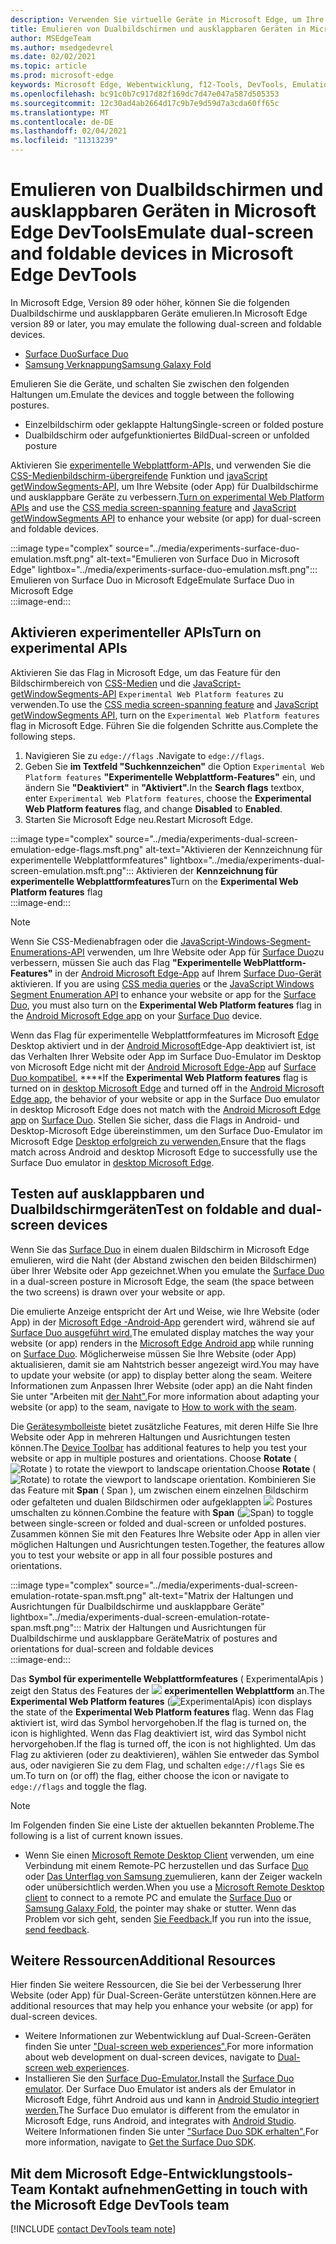 ```yaml
---
description: Verwenden Sie virtuelle Geräte in Microsoft Edge, um Ihre Website für Dualbildschirme und ausklappbare Geräte zu verbessern.
title: Emulieren von Dualbildschirmen und ausklappbaren Geräten in Microsoft Edge DevTools
author: MSEdgeTeam
ms.author: msedgedevrel
ms.date: 02/02/2021
ms.topic: article
ms.prod: microsoft-edge
keywords: Microsoft Edge, Webentwicklung, f12-Tools, DevTools, Emulation, Gerät, Simulation, mobil, Dual-Screen, ausklappbar, Surface Duo, Samsung Unterdruck Fold
ms.openlocfilehash: bc91c0b7c917d82f169dc7d47e047a587d505353
ms.sourcegitcommit: 12c30ad4ab2664d17c9b7e9d59d7a3cda60ff65c
ms.translationtype: MT
ms.contentlocale: de-DE
ms.lasthandoff: 02/04/2021
ms.locfileid: "11313239"
---
```

# <span data-ttu-id="aceb2-104">Emulieren von Dualbildschirmen und ausklappbaren Geräten in Microsoft Edge DevTools</span><span class="sxs-lookup"><span data-stu-id="aceb2-104">Emulate dual-screen and foldable devices in Microsoft Edge DevTools</span></span>  

<span data-ttu-id="aceb2-105">In Microsoft Edge, Version 89 oder höher, können Sie die folgenden Dualbildschirme und ausklappbaren Geräte emulieren.</span><span class="sxs-lookup"><span data-stu-id="aceb2-105">In Microsoft Edge version 89 or later, you may emulate the following dual-screen and foldable devices.</span></span>  

*   [<span data-ttu-id="aceb2-106">Surface Duo</span><span class="sxs-lookup"><span data-stu-id="aceb2-106">Surface Duo</span></span>][SurfaceDevicesDuo]  
*   [<span data-ttu-id="aceb2-107">Samsung Verknappung</span><span class="sxs-lookup"><span data-stu-id="aceb2-107">Samsung Galaxy Fold</span></span>][SamsungMobileGalaxyFold]  
    
<span data-ttu-id="aceb2-108">Emulieren Sie die Geräte, und schalten Sie zwischen den folgenden Haltungen um.</span><span class="sxs-lookup"><span data-stu-id="aceb2-108">Emulate the devices and toggle between the following postures.</span></span>  

*   <span data-ttu-id="aceb2-109">Einzelbildschirm oder geklappte Haltung</span><span class="sxs-lookup"><span data-stu-id="aceb2-109">Single-screen or folded posture</span></span>  
*   <span data-ttu-id="aceb2-110">Dualbildschirm oder aufgefunktioniertes Bild</span><span class="sxs-lookup"><span data-stu-id="aceb2-110">Dual-screen or unfolded posture</span></span>  
    
<span data-ttu-id="aceb2-111">Aktivieren Sie [experimentelle Webplattform-APIs,](#turn-on-experimental-apis) und verwenden Sie die [CSS-Medienbildschirm-übergreifende][DualScreenDocsCssMedia] Funktion und [javaScript getWindowSegments-API,][DualScreenDocsJSAPI] um Ihre Website \(oder App\) für Dualbildschirme und ausklappbare Geräte zu verbessern.</span><span class="sxs-lookup"><span data-stu-id="aceb2-111">[Turn on experimental Web Platform APIs](#turn-on-experimental-apis) and use the [CSS media screen-spanning feature][DualScreenDocsCssMedia] and [JavaScript getWindowSegments API][DualScreenDocsJSAPI] to enhance your website \(or app\) for dual-screen and foldable devices.</span></span>  

:::image type="complex" source="../media/experiments-surface-duo-emulation.msft.png" alt-text="Emulieren von Surface Duo in Microsoft Edge" lightbox="../media/experiments-surface-duo-emulation.msft.png":::  
   <span data-ttu-id="aceb2-113">Emulieren von Surface Duo in Microsoft Edge</span><span class="sxs-lookup"><span data-stu-id="aceb2-113">Emulate Surface Duo in Microsoft Edge</span></span>  
:::image-end:::  

## <span data-ttu-id="aceb2-114">Aktivieren experimenteller APIs</span><span class="sxs-lookup"><span data-stu-id="aceb2-114">Turn on experimental APIs</span></span>  

<span data-ttu-id="aceb2-115">Aktivieren Sie das Flag in Microsoft Edge, um das Feature für den Bildschirmbereich von [CSS-Medien][DualScreenDocsCssMedia] und die [JavaScript-getWindowSegments-API][DualScreenDocsJSAPI] `Experimental Web Platform features` zu verwenden.</span><span class="sxs-lookup"><span data-stu-id="aceb2-115">To use the [CSS media screen-spanning feature][DualScreenDocsCssMedia] and [JavaScript getWindowSegments API][DualScreenDocsJSAPI], turn on the `Experimental Web Platform features` flag in Microsoft Edge.</span></span>  <span data-ttu-id="aceb2-116">Führen Sie die folgenden Schritte aus.</span><span class="sxs-lookup"><span data-stu-id="aceb2-116">Complete the following steps.</span></span>  

1.  <span data-ttu-id="aceb2-117">Navigieren Sie zu `edge://flags` .</span><span class="sxs-lookup"><span data-stu-id="aceb2-117">Navigate to `edge://flags`.</span></span>  
1.  <span data-ttu-id="aceb2-118">Geben Sie **im Textfeld "Suchkennzeichen"** die Option `Experimental Web Platform features` **"Experimentelle Webplattform-Features"** ein, und ändern Sie **"Deaktiviert"** in **"Aktiviert".**</span><span class="sxs-lookup"><span data-stu-id="aceb2-118">In the **Search flags** textbox, enter `Experimental Web Platform features`, choose the **Experimental Web Platform features** flag, and change **Disabled** to **Enabled**.</span></span>  
1.  <span data-ttu-id="aceb2-119">Starten Sie Microsoft Edge neu.</span><span class="sxs-lookup"><span data-stu-id="aceb2-119">Restart Microsoft Edge.</span></span>  
    
:::image type="complex" source="../media/experiments-dual-screen-emulation-edge-flags.msft.png" alt-text="Aktivieren der Kennzeichnung für experimentelle Webplattformfeatures" lightbox="../media/experiments-dual-screen-emulation.msft.png":::
   <span data-ttu-id="aceb2-121">Aktivieren der **Kennzeichnung für experimentelle Webplattformfeatures**</span><span class="sxs-lookup"><span data-stu-id="aceb2-121">Turn on the **Experimental Web Platform features** flag</span></span>  
:::image-end:::  

> [!NOTE]
> <span data-ttu-id="aceb2-122">Wenn Sie CSS-Medienabfragen oder die [JavaScript-Windows-Segment-Enumerations-API][DualScreenDocsJSAPI] verwenden, um Ihre Website oder App für [Surface Duo][SurfaceDevicesDuo]zu verbessern, müssen Sie auch das Flag **"Experimentelle WebPlattform-Features"** in der [Android Microsoft Edge-App][GooglePlayMicrosoftEdge] auf Ihrem [Surface Duo-Gerät][SurfaceDevicesDuo] aktivieren. [][DualScreenDocsCssMedia]</span><span class="sxs-lookup"><span data-stu-id="aceb2-122">If you are using [CSS media queries][DualScreenDocsCssMedia] or the [JavaScript Windows Segment Enumeration API][DualScreenDocsJSAPI] to enhance your website or app for the [Surface Duo][SurfaceDevicesDuo], you must also turn on the **Experimental Web Platform features** flag in the [Android Microsoft Edge app][GooglePlayMicrosoftEdge] on your [Surface Duo][SurfaceDevicesDuo] device.</span></span>  
> 
> <span data-ttu-id="aceb2-123">Wenn das Flag für experimentelle Webplattformfeatures im Microsoft [Edge][MicrosoftEdge] Desktop aktiviert und in der [Android Microsoft][GooglePlayMicrosoftEdge]Edge-App deaktiviert ist, ist das Verhalten Ihrer Website oder App im Surface Duo-Emulator im Desktop von Microsoft Edge nicht mit der [Android Microsoft Edge-App][GooglePlayMicrosoftEdge] auf [Surface Duo kompatibel.][SurfaceDevicesDuo] \*\*\*\*</span><span class="sxs-lookup"><span data-stu-id="aceb2-123">If the **Experimental Web Platform features** flag is turned on in [desktop Microsoft Edge][MicrosoftEdge] and turned off in the [Android Microsoft Edge app][GooglePlayMicrosoftEdge], the behavior of your website or app in the Surface Duo emulator in desktop Microsoft Edge does not match with the [Android Microsoft Edge app][GooglePlayMicrosoftEdge] on [Surface Duo][SurfaceDevicesDuo].</span></span>  <span data-ttu-id="aceb2-124">Stellen Sie sicher, dass die Flags in Android- und Desktop-Microsoft Edge übereinstimmen, um den Surface Duo-Emulator im Microsoft Edge [Desktop erfolgreich zu verwenden.][MicrosoftEdge]</span><span class="sxs-lookup"><span data-stu-id="aceb2-124">Ensure that the flags match across Android and desktop Microsoft Edge to successfully use the Surface Duo emulator in [desktop Microsoft Edge][MicrosoftEdge].</span></span>  

## <span data-ttu-id="aceb2-125">Testen auf ausklappbaren und Dualbildschirmgeräten</span><span class="sxs-lookup"><span data-stu-id="aceb2-125">Test on foldable and dual-screen devices</span></span>  

<span data-ttu-id="aceb2-126">Wenn Sie das [Surface Duo][SurfaceDevicesDuo] in einem dualen Bildschirm in Microsoft Edge emulieren, wird die Naht \(der Abstand zwischen den beiden Bildschirmen\) über Ihrer Website oder App gezeichnet.</span><span class="sxs-lookup"><span data-stu-id="aceb2-126">When you emulate the [Surface Duo][SurfaceDevicesDuo] in a dual-screen posture in Microsoft Edge, the seam \(the space between the two screens\) is drawn over your website or app.</span></span>  

<span data-ttu-id="aceb2-127">Die emulierte Anzeige entspricht der Art und Weise, wie Ihre Website \(oder App\) in der [Microsoft Edge -Android-App][GooglePlayMicrosoftEdge] gerendert wird, während sie auf [Surface Duo ausgeführt wird.][SurfaceDevicesDuo]</span><span class="sxs-lookup"><span data-stu-id="aceb2-127">The emulated display matches the way your website \(or app\) renders in the [Microsoft Edge Android app][GooglePlayMicrosoftEdge] while running on [Surface Duo][SurfaceDevicesDuo].</span></span>  <span data-ttu-id="aceb2-128">Möglicherweise müssen Sie Ihre Website \(oder App\) aktualisieren, damit sie am Nahtstrich besser angezeigt wird.</span><span class="sxs-lookup"><span data-stu-id="aceb2-128">You may have to update your website \(or app\) to display better along the seam.</span></span>  <span data-ttu-id="aceb2-129">Weitere Informationen zum Anpassen Ihrer Website \(oder app\) an die Naht finden Sie unter "Arbeiten mit [der Naht".][DualScreenIntroductionHowWorkSeam]</span><span class="sxs-lookup"><span data-stu-id="aceb2-129">For more information about adapting your website \(or app\) to the seam, navigate to [How to work with the seam][DualScreenIntroductionHowWorkSeam].</span></span>  

<span data-ttu-id="aceb2-130">Die [Gerätesymbolleiste][DevtoolsDeviceModeIndexSimulateMobileViewport] bietet zusätzliche Features, mit deren Hilfe Sie Ihre Website oder App in mehreren Haltungen und Ausrichtungen testen können.</span><span class="sxs-lookup"><span data-stu-id="aceb2-130">The [Device Toolbar][DevtoolsDeviceModeIndexSimulateMobileViewport] has additional features to help you test your website or app in multiple postures and orientations.</span></span>  <span data-ttu-id="aceb2-131">Choose **Rotate** \( ![ Rotate ](../media/rotate-dark-icon.msft.png) \) to rotate the viewport to landscape orientation.</span><span class="sxs-lookup"><span data-stu-id="aceb2-131">Choose **Rotate** \(![Rotate](../media/rotate-dark-icon.msft.png)\) to rotate the viewport to landscape orientation.</span></span> <span data-ttu-id="aceb2-132">Kombinieren Sie das Feature mit **Span** \( Span \), um zwischen einem einzelnen Bildschirm oder gefalteten und dualen Bildschirmen oder aufgeklappten ![ ](../media/span-dark-icon.msft.png) Postures umschalten zu können.</span><span class="sxs-lookup"><span data-stu-id="aceb2-132">Combine the feature with **Span** \(![Span](../media/span-dark-icon.msft.png)\) to toggle between single-screen or folded and dual-screen or unfolded postures.</span></span>  <span data-ttu-id="aceb2-133">Zusammen können Sie mit den Features Ihre Website oder App in allen vier möglichen Haltungen und Ausrichtungen testen.</span><span class="sxs-lookup"><span data-stu-id="aceb2-133">Together, the features allow you to test your website or app in all four possible postures and orientations.</span></span>  

:::image type="complex" source="../media/experiments-dual-screen-emulation-rotate-span.msft.png" alt-text="Matrix der Haltungen und Ausrichtungen für Dualbildschirme und ausklappbare Geräte" lightbox="../media/experiments-dual-screen-emulation-rotate-span.msft.png":::
   <span data-ttu-id="aceb2-135">Matrix der Haltungen und Ausrichtungen für Dualbildschirme und ausklappbare Geräte</span><span class="sxs-lookup"><span data-stu-id="aceb2-135">Matrix of postures and orientations for dual-screen and foldable devices</span></span>  
:::image-end:::  

<span data-ttu-id="aceb2-136">Das **Symbol für experimentelle Webplattformfeatures** \( ExperimentalApis \) zeigt den Status des Features der ![ ](../media/experimental-apis-dark-icon.msft.png) **experimentellen Webplattform** an.</span><span class="sxs-lookup"><span data-stu-id="aceb2-136">The **Experimental Web Platform features** \(![ExperimentalApis](../media/experimental-apis-dark-icon.msft.png)\) icon displays the state of the **Experimental Web Platform features** flag.</span></span>  <span data-ttu-id="aceb2-137">Wenn das Flag aktiviert ist, wird das Symbol hervorgehoben.</span><span class="sxs-lookup"><span data-stu-id="aceb2-137">If the flag is turned on, the icon is highlighted.</span></span>  <span data-ttu-id="aceb2-138">Wenn das Flag deaktiviert ist, wird das Symbol nicht hervorgehoben.</span><span class="sxs-lookup"><span data-stu-id="aceb2-138">If the flag is turned off, the icon is not highlighted.</span></span>  <span data-ttu-id="aceb2-139">Um das Flag zu aktivieren (oder zu deaktivieren), wählen Sie entweder das Symbol aus, oder navigieren Sie zu dem Flag, und schalten `edge://flags` Sie es um.</span><span class="sxs-lookup"><span data-stu-id="aceb2-139">To turn on \(or off\) the flag, either choose the icon or navigate to `edge://flags` and toggle the flag.</span></span>  

> [!NOTE]
> <span data-ttu-id="aceb2-140">Im Folgenden finden Sie eine Liste der aktuellen bekannten Probleme.</span><span class="sxs-lookup"><span data-stu-id="aceb2-140">The following is a list of current known issues.</span></span>  
> 
> *   <span data-ttu-id="aceb2-141">Wenn Sie einen [Microsoft Remote Desktop Client][RemoteDesktopClientDocs] verwenden, um eine Verbindung mit einem Remote-PC herzustellen und das Surface [Duo][SurfaceDevicesDuo] oder [Das Unterflag von Samsung zu][SamsungMobileGalaxyFold]emulieren, kann der Zeiger wackeln oder unübersichtlich werden.</span><span class="sxs-lookup"><span data-stu-id="aceb2-141">When you use a [Microsoft Remote Desktop client][RemoteDesktopClientDocs] to connect to a remote PC and emulate the [Surface Duo][SurfaceDevicesDuo] or [Samsung Galaxy Fold][SamsungMobileGalaxyFold], the pointer may shake or stutter.</span></span>  <span data-ttu-id="aceb2-142">Wenn das Problem vor sich geht, senden [Sie Feedback.](#getting-in-touch-with-the-microsoft-edge-devtools-team)</span><span class="sxs-lookup"><span data-stu-id="aceb2-142">If you run into the issue, [send feedback](#getting-in-touch-with-the-microsoft-edge-devtools-team).</span></span>  

## <span data-ttu-id="aceb2-143">Weitere Ressourcen</span><span class="sxs-lookup"><span data-stu-id="aceb2-143">Additional Resources</span></span>  

<span data-ttu-id="aceb2-144">Hier finden Sie weitere Ressourcen, die Sie bei der Verbesserung Ihrer Website \(oder App\) für Dual-Screen-Geräte unterstützen können.</span><span class="sxs-lookup"><span data-stu-id="aceb2-144">Here are additional resources that may help you enhance your website \(or app\) for dual-screen devices.</span></span>  

*   <span data-ttu-id="aceb2-145">Weitere Informationen zur Webentwicklung auf Dual-Screen-Geräten finden Sie unter ["Dual-screen web experiences".][DualScreenWebIndex]</span><span class="sxs-lookup"><span data-stu-id="aceb2-145">For more information about web development on dual-screen devices, navigate to [Dual-screen web experiences][DualScreenWebIndex].</span></span>  
*   <span data-ttu-id="aceb2-146">Installieren Sie den [Surface Duo-Emulator.][DualScreenAndroidUseEmulator]</span><span class="sxs-lookup"><span data-stu-id="aceb2-146">Install the [Surface Duo emulator][DualScreenAndroidUseEmulator].</span></span>  <span data-ttu-id="aceb2-147">Der Surface Duo Emulator ist anders als der Emulator in Microsoft Edge, führt Android aus und kann in [Android Studio integriert werden.][AndroidDeveloperStudio]</span><span class="sxs-lookup"><span data-stu-id="aceb2-147">The Surface Duo emulator is different from the emulator in Microsoft Edge, runs Android, and integrates with [Android Studio][AndroidDeveloperStudio].</span></span>  <span data-ttu-id="aceb2-148">Weitere Informationen finden Sie unter ["Surface Duo SDK erhalten".][DualScreenAndroidGetDuoSdk]</span><span class="sxs-lookup"><span data-stu-id="aceb2-148">For more information, navigate to [Get the Surface Duo SDK][DualScreenAndroidGetDuoSdk].</span></span>  

## <span data-ttu-id="aceb2-149">Mit dem Microsoft Edge-Entwicklungstools-Team Kontakt aufnehmen</span><span class="sxs-lookup"><span data-stu-id="aceb2-149">Getting in touch with the Microsoft Edge DevTools team</span></span>  

[!INCLUDE [contact DevTools team note](../includes/contact-devtools-team-note.md)]  

<!-- links -->  

[DevtoolsDeviceModeIndexSimulateMobileViewport]: ../device-mode/index.md#simulate-a-mobile-viewport "Simulieren mobiler Geräte mit dem Gerätemodus in Microsoft Edge DevTools | Microsoft Edge"  

[DualScreenWebIndex]: /dual-screen/web/index "Weberfahrungen auf zwei | Microsoft Docs"  
[DualScreenAndroidGetDuoSdk]: /dual-screen/android/get-duo-sdk "Surface Duo-Emulator-| Microsoft Docs"  
[DualScreenIntroductionHowWorkSeam]: /dual-screen/introduction#how-to-work-with-the-seam "So arbeiten Sie mit der Naht – Einführung in duale Bildschirmgeräte | Microsoft Docs"  
[DualScreenAndroidUseEmulator]: /dual-screen/android/use-emulator "Verwenden der Surface Duo-Emulator-| Microsoft Docs"  
[DualScreenDocsCssMedia]: /dual-screen/web/css-media-spanning "Feature für bildschirmübergreifende CSS-Medien für die Erkennung von | Microsoft Docs"  
[DualScreenDocsJSAPI]: /dual-screen/web/javascript-getwindowsegments "Die getWindowSegments-JavaScript-API für Dualbildschirmgeräte | Microsoft Docs"  

[RemoteDesktopClientDocs]: /windows-server/remote/remote-desktop-services/clients/remote-desktop-clients "Remotedesktopclients | Microsoft Docs"

[MicrosoftEdge]: https://www.microsoft.com/edge "Microsoft Edge"  

[SurfaceDevicesDuo]: https://www.microsoft.com/surface/devices/surface-duo "Surface Duo | Microsoft Surface"  

[AndroidDeveloperStudio]: https://developer.android.com/studio/ "Android Studio"  

[GooglePlayMicrosoftEdge]: https://play.google.com/store/apps/details?id=com.microsoft.emmx "Microsoft Edge | Google Play"  

[SamsungMobileGalaxyFold]: https://www.samsung.com/mobile/galaxy-fold/ "1-1-| Samsung"  
